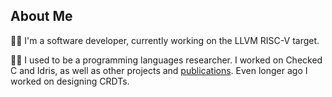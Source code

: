 ## About Me

👨‍💻 I'm a software developer, currently working on the LLVM RISC-V target.

👨‍🏫 I used to be a programming languages researcher. I worked on Checked C and Idris, as well as other projects and [publications](https://lenary.co.uk/publications/). Even longer ago I worked on designing CRDTs.

<!--
**lenary/lenary** is a ✨ _special_ ✨ repository because its `README.md` (this file) appears on your GitHub profile.

Here are some ideas to get you started:

- 🔭 I’m currently working on ...
- 🌱 I’m currently learning ...
- 👯 I’m looking to collaborate on ...
- 🤔 I’m looking for help with ...
- 💬 Ask me about ...
- 📫 How to reach me: ...
- 😄 Pronouns: ...
- ⚡ Fun fact: ...
-->
